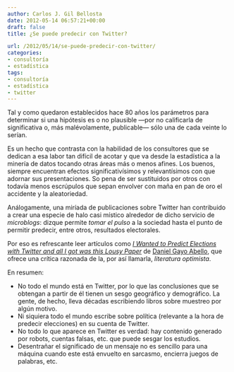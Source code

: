 ```yaml
---
author: Carlos J. Gil Bellosta
date: 2012-05-14 06:57:21+00:00
draft: false
title: ¿Se puede predecir con Twitter?

url: /2012/05/14/se-puede-predecir-con-twitter/
categories:
- consultoría
- estadística
tags:
- consultoría
- estadística
- twitter
---
```


Tal y como quedaron establecidos hace 80 años los parámetros para determinar si una hipótesis es o no plausible —por no calificarla de significativa o, más malévolamente, publicable— sólo una de cada veinte lo serían.

Es un hecho que contrasta con la habilidad de los consultores que se dedican a esa labor tan difícil de acotar y que va desde la estadística a la minería de datos tocando otras áreas más o menos afines. Los buenos, siempre encuentran efectos significativísimos y relevantísimos con que adornar sus presentaciones. So pena de ser sustituidos por otros con todavía menos escrúpulos que sepan envolver con maña en pan de oro el accidente y la aleatoriedad.

Análogamente, una miríada de publicaciones sobre Twitter han contribuido a crear una especie de halo casi místico alrededor de dicho servicio de _microblogs_: dizque permite _tomar el pulso_ a la sociedad hasta el punto de permitir predecir, entre otros, resultados electorales.

Por eso es refrescante leer artículos como _[I Wanted to Predict Elections with Twitter and all I got was this Lousy Paper](http://arxiv.org/abs/1204.6441)_ de [Daniel Gayo Abello](http://www.di.uniovi.es/~dani/), que ofrece una crítica razonada de la, por así llamarla, _literatura optimista_.

En resumen:

* No todo el mundo está en Twitter, por lo que las conclusiones que se obtengan a partir de él tienen un sesgo geográfico y demográfico. La gente, de hecho, lleva décadas escribiendo libros sobre muestreo por algún motivo.
* Ni siquiera todo el mundo escribe sobre política (relevante a la hora de predecir elecciones) en su cuenta de Twitter.
* No todo lo que aparece en Twitter es verdad: hay contenido generado por robots, cuentas falsas, etc. que puede sesgar los estudios.
* Desentrañar el significado de un mensaje no es sencillo para una máquina cuando este está envuelto en sarcasmo, encierra juegos de palabras, etc.

